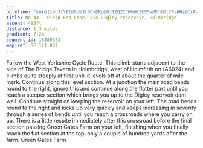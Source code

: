 ```yaml
---
polyline: 'kn{eIzebJI\Et@Gd@JrGC~@Kp@GJIZQZI^Wh@KZCVSv@Ef@@tCRvAHz@CxAUhESdBMbBWxBCb@BvDKlGA~BBvA?z@YvB[pAKTa@`@w@Xo@LWJ_@\Ul@eA|EMd@MPEFk@Z]@iAUUOu@eAQEQ@a@FO?_@MYQCO?g@E[?y@Es@I{DEUGIQGKAw@Pg@Nm@Lg@B_AJk@Bk@IUMmAgASIUH]d@mBfBw@h@e@NY@i@Cc@Eu@Ui@Ya@Y'
title: No 43 - Field End Lane, via Digley reservoir, Holmbridge
ascent: 495ft
distance: 1.3 miles
gradient: 7.2%
segment_id: 18589353
map_ref: SE 121 067
---
```

Follow the West Yorkshire Cycle Route.
This climb starts adjacent to the side of The Bridge Tavern in Holmbridge, west of Holmfirth
on (A6024) and climbs quite steeply at first until it levels off at about the quarter of mile
mark. Continue along this level section. At a junction the main road bends round to the
right, ignore this and continue along the flatter part until you reach a steeper section which
brings you up to the Digley reservoir dam wall. Continue straight on keeping the reservoir
on your left. The road bends round to the right and kicks up very quickly and keeps
increasing in severity through a series of bends until you reach a crossroads where you carry
on up. There is a little respite immediately after this crossroad before the final section
passing Green Gates Farm on your left, finishing when you finally reach the flat section at
the top, only a couple of hundred yards after the farm.
Green Gates Farm

